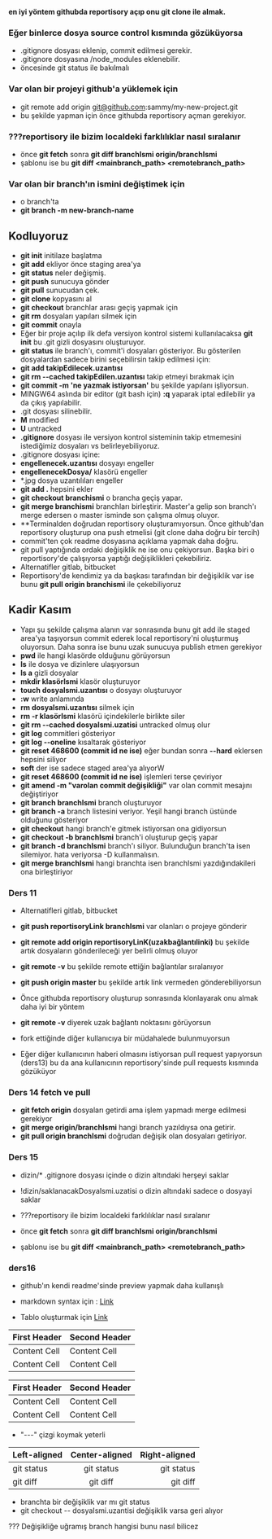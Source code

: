 **en iyi yöntem githubda reportisory açıp onu git clone ile almak.**


### Eğer binlerce dosya source control kısmında gözüküyorsa
- .gitignore dosyası eklenip, commit edilmesi gerekir.
- .gitignore dosyasına /node_modules eklenebilir.
- öncesinde git status ile bakılmalı

### Var olan bir projeyi github'a yüklemek için
- git remote add origin git@github.com:sammy/my-new-project.git
- bu şekilde yapman için önce githubda reportisory açman gerekiyor.

### ???reportisory ile bizim localdeki farklılıklar nasıl sıralanır
- önce **git fetch** sonra **git diff branchIsmi origin/branchIsmi**
- şablonu ise bu **git diff <mainbranch_path> <remotebranch_path>** 

### Var olan bir branch'ın ismini değiştimek için
- o branch'ta
- **git branch -m new-branch-name**


## Kodluyoruz
- **git init** initilaze başlatma
- **git add** ekliyor önce staging area'ya
- **git status** neler değişmiş.
- **git push** sunucuya gönder
- **git pull** sunucudan çek.
- **git clone** kopyasını al
- **git checkout** branchlar arası geçiş yapmak için
- **git rm** dosyaları yapıları silmek için
- **git commit** onayla
- Eğer bir proje açılıp ilk defa versiyon kontrol sistemi kullanılacaksa **git init** bu .git gizli dosyasını oluşturuyor.
- **git status** ile branch'ı, commit'i dosyaları gösteriyor. Bu gösterilen dosyalardan sadece birini seçebilirsin takip edilmesi için:
- **git add takipEdilecek.uzantısı**
- **git rm --cached takipEdilen.uzantısı** takip etmeyi bırakmak için
- **git commit -m 'ne yazmak istiyorsan'** bu şekilde yapılanı işliyorsun.
- MINGW64 aslında bir editor (git bash için) **:q** yaparak iptal edilebilir ya da çıkış yapılabilir.
- .git dosyası silinebilir.
- **M** modified
- **U** untracked
- **.gitignore** dosyası ile versiyon kontrol sisteminin takip etmemesini istediğimiz dosyaları vs belirleyebiliyoruz.
- .gitignore dosyası içine:
- **engellenecek.uzantısı** dosyayı engeller
- **engellenecekDosya/** klasörü engeller
- *.jpg dosya uzantılıları engeller
- **git add .** hepsini ekler
- **git checkout branchismi** o brancha geçiş yapar.
- **git merge branchismi** branchları birleştirir. Master'a gelip son branch'ı merge edersen o master isminde son çalışma olmuş oluyor.
- **Terminalden doğrudan reportisory oluşturamıyorsun. Önce github'dan reportisory oluşturup ona push etmelisi (git clone daha doğru bir tercih)
- commit'ten çok readme dosyasına açıklama yapmak daha doğru.
- git pull yaptığında ordaki değişiklik ne ise onu çekiyorsun. Başka biri o reportisory'de çalışıyorsa yaptığı değişiklikleri çekebiliriz.
- Alternatifler gitlab, bitbucket
- Reportisory'de kendimiz ya da başkası tarafından bir değişiklik var ise bunu **git pull origin branchismi** ile çekebiliyoruz  


## Kadir Kasım
- Yapı şu şekilde çalışma alanın var sonrasında bunu git add ile staged area'ya taşıyorsun commit ederek local reportisory'ni oluşturmuş oluyorsun. Daha sonra ise bunu uzak sunucuya publish etmen gerekiyor
- **pwd** ile hangi klasörde olduğunu görüyorsun
- **ls** ile dosya ve dizinlere ulaşıyorsun
- **ls a** gizli dosyalar
- **mkdir klasörIsmi** klasör oluşturuyor
- **touch dosyaIsmi.uzantısı** o dosyayı oluşturuyor
- **:w** write anlamında
- **rm dosyaIsmi.uzantısı** silmek için
- **rm -r klasörIsmi** klasörü içindekilerle birlikte siler
- **git rm --cached dosyaIsmi.uzatisi** untracked olmuş olur
- **git log** commitleri gösteriyor
- **git log --oneline** kısaltarak gösteriyor
- **git reset 468600 (commit id ne ise)** eğer bundan sonra **--hard** eklersen hepsini siliyor
- **soft** der ise sadece staged area'ya alıyorW
- **git reset 468600 (commit id ne ise)** işlemleri terse çeviriyor
- **git amend -m "varolan commit değişikliği"** var olan commit mesajını değiştiriyor
- **git branch branchIsmi** branch oluşturuyor
- **git branch -a** branch listesini veriyor. Yeşil hangi branch üstünde olduğunu gösteriyor
- **git checkout** hangi branch'e gitmek istiyorsan ona gidiyorsun
- **git checkout -b branchIsmi** branch'i oluşturup geçiş yapar
- **git branch -d branchIsmi** branch'ı siliyor. Bulunduğun branch'ta isen silemiyor. hata veriyorsa -D kullanmalısın.
- **git merge branchIsmi** hangi branchta isen branchIsmi yazdığındakileri ona birleştiriyor
### Ders 11 
- Alternatifleri gitlab, bitbucket
- **git push reportisoryLink branchIsmi** var olanları o projeye gönderir
- **git remote add origin reportisoryLinK(uzakbağlantılinki)** bu şekilde artık dosyaların gönderileceği yer belirli olmuş oluyor
- **git remote -v** bu şekilde remote ettiğin bağlantılar sıralanıyor
- **git push origin master** bu şekilde artık link vermeden gönderebiliyorsun

- Önce githubda reportisory oluşturup sonrasında klonlayarak onu almak daha iyi bir yöntem
- **git remote -v** diyerek uzak bağlantı noktasını görüyorsun

- fork ettiğinde diğer kullanıcıya bir müdahalede bulunmuyorsun
- Eğer diğer kullanıcının haberi olmasını istiyorsan pull request yapıyorsun (ders13) bu da ana kullanıcının reportisory'sinde pull requests kısmında gözüküyor

### Ders 14 fetch ve pull
- **git fetch origin** dosyaları getirdi ama işlem yapmadı merge edilmesi gerekiyor
- **git merge origin/branchIsmi** hangi branch yazıldıysa ona getirir.
- **git pull origin branchIsmi** doğrudan değişik olan dosyaları getiriyor.

### Ders 15
- dizin/* .gitignore dosyası içinde o dizin altındaki herşeyi saklar
- !dizin/saklanacakDosyaIsmi.uzatisi o dizin altındaki sadece o dosyayi saklar

- ???reportisory ile bizim localdeki farklılıklar nasıl sıralanır
- önce **git fetch** sonra **git diff branchIsmi origin/branchIsmi**
- şablonu ise bu **git diff <mainbranch_path> <remotebranch_path>** 

### ders16
- github'ın kendi readme'sinde preview yapmak daha kullanışlı
- markdown syntax için : [Link](https://docs.github.com/en/get-started/writing-on-github/getting-started-with-writing-and-formatting-on-github/basic-writing-and-formatting-syntax)

- Tablo oluşturmak için [Link](https://docs.github.com/en/get-started/writing-on-github/working-with-advanced-formatting/organizing-information-with-tables)

| First Header  | Second Header |
| ------------- | ------------- |
| Content Cell  | Content Cell  |
| Content Cell  | Content Cell  |

| First Header  | Second Header |
| --- | --- |
| Content Cell  | Content Cell  |
| Content Cell  | Content Cell  |

- "---" çizgi koymak yeterli

| Left-aligned | Center-aligned | Right-aligned |
| :---         |     :---:      |          ---: |
| git status   | git status     | git status    |
| git diff     | git diff       | git diff      |


- branchta bir değişiklik var mı git status
- git checkout -- dosyaIsmi.uzantisi değişiklik varsa geri alıyor

??? Değişikliğe uğramış branch hangisi bunu nasıl bilicez

